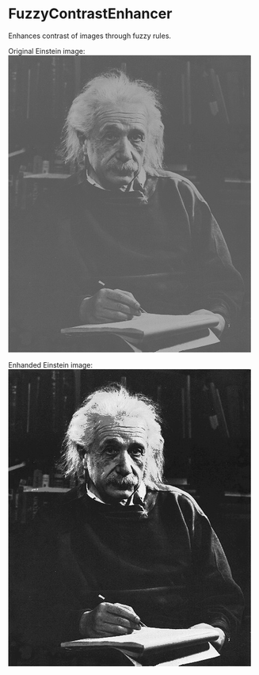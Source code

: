 # FuzzyContrastEnhancer
Enhances contrast of images through fuzzy rules.

Original Einstein image:
![Original Einstein image](images/Einstein.png)

Enhanded Einstein image:
![Enhanded Einstein image](images/EnhancedEinstein.png)
